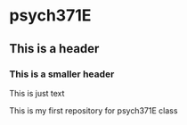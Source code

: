 # psych371E

## This is a header

### This is a smaller header

This is just text

This is my first repository for psych371E class
